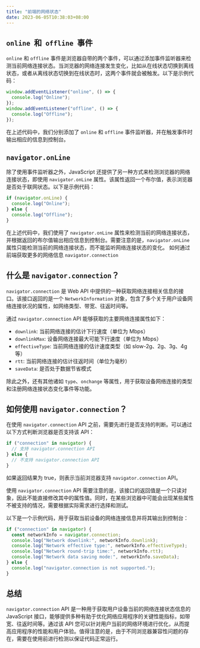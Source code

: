 ```yaml
---
title: "前端的网络状态"
date: 2023-06-05T10:38:03+08:00
---
```


## `online`  和  `offline`  事件

`online` 和 `offline` 事件是浏览器自带的两个事件，可以通过添加事件监听器来检测当前网络连接状态。当浏览器的网络连接发生变化，比如从在线状态切换到离线状态，或者从离线状态切换到在线状态时，这两个事件就会被触发。以下是示例代码：

```js
window.addEventListener("online", () => {
  console.log("Online");
});
window.addEventListener("offline", () => {
  console.log("Offline");
});
```

在上述代码中，我们分别添加了 `online` 和 `offline` 事件监听器，并在触发事件时输出相应的信息到控制台。

## `navigator.onLine`

除了使用事件监听器之外，JavaScript 还提供了另一种方式来检测浏览器的网络连接状态，即使用 `navigator.onLine` 属性。该属性返回一个布尔值，表示浏览器是否处于联网状态。以下是示例代码：

```js
if (navigator.onLine) {
  console.log("Online");
} else {
  console.log("Offline");
}
```

在上述代码中，我们使用了 `navigator.onLine` 属性来检测当前的网络连接状态，并根据返回的布尔值输出相应信息到控制台。需要注意的是，`navigator.onLine` 属性只能检测当前的网络连接状态，而不能监听网络连接状态的变化。 如何通过前端获取更多的网络信息 `navigator.connection`

## 什么是 `navigator.connection`？

`navigator.connection` 是 Web API 中提供的一种获取网络连接相关信息的接口。该接口返回的是一个 `NetworkInformation` 对象，包含了多个关于用户设备网络连接状况的属性，如网络类型、带宽、往返时间等。

通过 `navigator.connection` API 能够获取的主要网络连接属性如下：

- `downlink`: 当前网络连接的估计下行速度（单位为 Mbps）
- `downlinkMax`: 设备网络连接最大可能下行速度（单位为 Mbps）
- `effectiveType`: 当前网络连接的估计速度类型（如 slow-2g、2g、3g、4g 等）
- `rtt`: 当前网络连接的估计往返时间（单位为毫秒）
- `saveData`: 是否处于数据节省模式

除此之外，还有其他诸如 `type`、`onchange` 等属性，用于获取设备网络连接的类型和注册网络连接状态变化事件等功能。

## 如何使用 `navigator.connection`？

在使用 `navigator.connection` API 之前，需要先进行是否支持的判断。可以通过以下方式判断浏览器是否支持该 API：

```js
if ("connection" in navigator) {
  // 支持 navigator.connection API
} else {
  // 不支持 navigator.connection API
}
```

如果返回结果为 true，则表示当前浏览器支持 `navigator.connection` API。

使用 `navigator.connection` API 需要注意的是，该接口的返回值是一个只读对象，因此不能直接修改其中的属性值。同时，在某些浏览器中可能会出现某些属性不被支持的情况，需要根据实际需求进行选择和测试。

以下是一个示例代码，用于获取当前设备的网络连接信息并将其输出到控制台：

```js
if ("connection" in navigator) {
  const networkInfo = navigator.connection;
  console.log("Network downlink:", networkInfo.downlink);
  console.log("Network effective type:", networkInfo.effectiveType);
  console.log("Network round-trip time:", networkInfo.rtt);
  console.log("Network data saving mode:", networkInfo.saveData);
} else {
  console.log("navigator.connection is not supported.");
}
```

## 总结

`navigator.connection` API 是一种用于获取用户设备当前的网络连接状态信息的 JavaScript 接口，能够提供多种有助于优化网络应用程序的关键性能指标，如带宽、往返时间等。通过该 API 您可以针对用户当前的网络环境进行优化，从而提高应用程序的性能和用户体验。值得注意的是，由于不同浏览器兼容性问题的存在，需要在使用前进行检测以保证代码正常运行。
